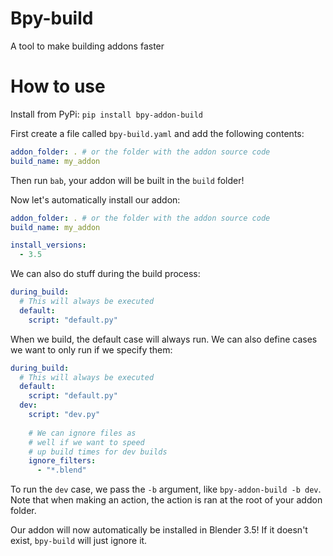 # Bpy-build
A tool to make building addons faster

# How to use
Install from PyPi:
`pip install bpy-addon-build`

First create a file called `bpy-build.yaml` and add the following contents:
```yaml
addon_folder: . # or the folder with the addon source code
build_name: my_addon
```

Then run `bab`, your addon will be built in the `build` folder!

Now let's automatically install our addon:
```yaml
addon_folder: . # or the folder with the addon source code
build_name: my_addon

install_versions:
  - 3.5
```

We can also do stuff during the build process:
```yaml
during_build:
  # This will always be executed
  default:
    script: "default.py"
```

When we build, the default case will always run. We can also define cases we want to only run if we specify them:
```yaml
during_build:
  # This will always be executed
  default:
    script: "default.py"
  dev:
    script: "dev.py"
    
    # We can ignore files as 
    # well if we want to speed
    # up build times for dev builds
    ignore_filters:
      - "*.blend"
```

To run the `dev` case, we pass the `-b` argument, like `bpy-addon-build -b dev`. Note that when making an action, the action is ran at the root of your addon folder.

Our addon will now automatically be installed in Blender 3.5! If it doesn't exist, `bpy-build` will just ignore it.


